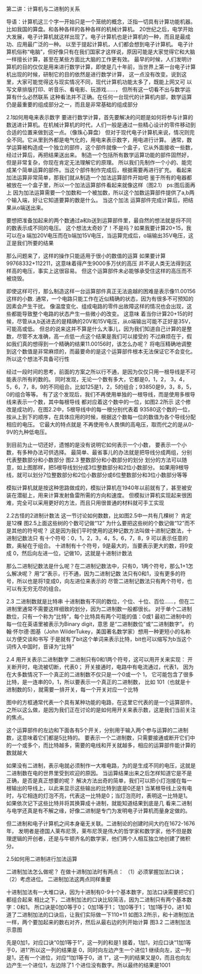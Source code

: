 第二讲：计算机与二进制的关系




导语：计算机这三个字一开始只是一个笼统的概念，泛指一切具有计算功能机器。
比如我国的算盘。和各种各样的各种各样的机械计算机。
20世纪之后，电学开始大发展，电子计算机就这样出现了。电子计算机也是计算机的一种，而且是最成功、应用最广泛的一种。
以至于提起计算机，人们都会想到电子计算机。
电子计算机俗称“电脑”，但好像只有在我们国家才这样说，原因可能是大家觉得它和大脑一样擅长计算，甚至在某些方面比大脑的工作更有效。
最早的时候，人们发明计算机的目的仅仅是用来进行数学计算，即使是几十年前，当世界上第一台电子计算机出现的时候，研制它的目的依然是进行数学计算，
这一点没有改变。说到这里，大家可能觉得这与现实情况不同，现代计算机功能太多了，既能上网又可 以写文章排版打印、听音乐、看电影、玩游戏……，
但所有这一切看不出与数学运算有什么必然联系
这种看法并不正确。在任何一台现代的计算机内部，数学运算仍是最重要的组成部分之一，而且是非常基础的组成部分






2.1如何用电来表示数字
要进行数学计算，首先要解决的问题是如何将参与计算的数送进计算机。在机械计算机的时代，人们一般是通过一些精心设计的零件移动到合适的位置来做到这一点。（像珠心算盘）
但对于现代电子计算机来说，情况则完全不同。它从里到外都是电气化的，用电来表示数字，用电进行计算。
通常，数学运算被构造成一个独立的部件，这个部件就像一个盒子，它从外面接收一些数，经过计算后，再把结果送出来。
制造一个包括所有数学运算功能的部件固然好，但是非常复杂，你现在肯定无法理解它的原理。
所以我们先制作一个小的、能完 成某个简单运算的部件。当这个部件制作完成后，根据需要再进行扩充。
看起来加法运算非常简单，那我们就从制造一个加法运算部件开始吧
鉴于所有的电器都被放在一个盒子里，所以一个加法运算部件看起来就像这样（图2.1） ps:图后面再上
因为加法运算需要一个加数和一个被加数，所以这个加数运算部件提供了a,b两个输入端，好让它知道要算的数是什么。
当这个加法 运算部件完成计算后，把结果从o端送出来。

要想把准备加起来的两个数通过a和b送到运算部件里，最自然的想法就是将不同的数表示成不同的电压。
这个想法太奇妙了！不是吗？如果我要计算20+15，我可以在a 端加20V电压而在b端加15V电压，当运算完成后，o端输出35V电压，这正是我们所要的结果

那么问题来了，这样的操作只能适用于很小的数值的运算
如果要计算99768332+112211，这意味着得产生9000多万伏的高压
并不说人类无法得到这样高的电压，事实上这很容易。
但这个运算部件未必能够承受住这样的高压而不被烧毁。

即使这样可行，那么制造这样一台运算部件真正无法逾越的困难是表示像11.00156这样的小数.
通常，一个电路只能工作在近似精确的状态，因为有很多不可预知的因素会产生干扰。
像温度变化、组成电路的零件出故障这样的情况也会出现，这些都能导致整个电路的状态产生一些微小的改变。
这意味 着当你计算20+15的时候，尽管从a,b送进去的是精确的20V和15V电压，从o端输出可能不正好是35V，可能高或低。
但总的说来这并不算是什么大事儿，因为我们知道自己计算的是整数，尽管不太准确，高一点低一点这个结果是我们可以接受的
不过麻烦在于，假如我们真的想得到一个精确的结果11.00156时，该怎么办呢？
将电压精确地调整到这个数值是非常麻烦的，而最要命的是这个运算部件根本无法保证它不会变化。
所以这个想法不具备可行性


经过一段时间的思考，前面的方案之所以行不通，是因为仅仅只用一根导线是不可能表示所有的数的。
同时发现，无论一个数有多大，它都是0，1，2， 3，4，5，6，7，8，9的不同组合。比如125是1，2，5的组合；93850是9，3，8，5，0的组合等等。
有了这个发现后，我们不再使用单独的一根导线，而是使用多根导线来表示一个数，其中每根导线
都对应着这个数中的一位，如图2.2所示
这个修改是成功的，在图2.2中，5根导线中的每一根分别代表着
93580这个数的一位，按从上到下的顺序，在具体应用的时候，根据这个数每一位的数值为各个导线分配相应的电压。
它最大的特点就是 不再使用令人畏惧的高电压，取而代之的是从0-9V的九种低电压。

到目前为止一切还好，遗憾的是没有说明它如何表示一个小数， 要表示一个小数，有多种办法可供选择。
最简单、最省事儿的办法就是把导线分成两组，分别代表整数部分和小数部分
图2.3 整数部分和小数部分的划分
划分的方法可以随意，如上图那样，把5根导线划分成3位整数部分和2位小数部分。
如果用9根导线，就可以划分7位整数部分和2位小数部分或6位整数部分和3位小数部分等等


模拟计算机就是按这种思路做成的，模拟计算机在1940年以前就有了，甚至被安装在潜艇上，用来计算发射鱼雷所需的方向和速度。
但模拟计算机实现起来很困难，完全可以采用更好的方法，而且只用很普通的材料就可手工实现








2.2古怪的2进制计数法
这一节讨论如何数数，比如图2.5中一共有几棵树？
肯定是12棵 图2.5上面这些树的个数可记做“12”
为什么要把这些树的个数记做“12”而不是其他的符号呢？
这是因为我们平时使用的这种记数方法叫做十进制记数法，十进制记数法只 有十个符号：0，1，2，3，4，5，6，7，8，9
可以表示任意的数，奥秘在于组合。
十进制有十个符号，9是最大的，当要表示更大的数，将9变成 0，然后向左进一位，记做10，这就是十进制计数法

那么二进制记数法是什么呢？在二进制记数法中，只有0，1两个符号，那么1+1怎么解决呢？
用“2”表示，行不通，因为二进制记数 法只有0和1，没有更多的符号，所以也是将1变成0，向左进位来表示的
尽管二进制记数法只有两个符号，也可以有无穷无尽的组合。





2.3 二进制数就是比特串 
十进制数有不同的数位，个位、十位、百位……，但在二进制里通常不需要这样细致的划分，因为二进制数一般都很长。
对于单个二进制数位，只有一个称为“比特”，每个比特具有两个可能的值：0或1 
最初二进制中的每一位在英语里被表示为Binary digit，意思 是“二进制数位”或“二进制数字”。
约翰·怀尔德·图基（John WilderTukey，美国著名数学家）想用一种更短小的名称以方便交谈和书写
于是就有了bit这个单词来表示比特，bit也可以缩写为b当这个词传入中国时，音译为“比特”





2.4 用开关表示二进制数字 
二进制只有0和1两个符号，这可以用开关来实现：
开关断开时，电流被切断，代表0；
开关接通时，电路中有电流通过，代表1，
因为在大多数情况下一个真正的二进制数不仅只是一个0或一个 1，
它可能包含了很多比特，是一连串的0，1，所以要表示一个真正的二进制数，
比如 101（也就是十进制数的5），就需要一排开关，每一个开关对应一个比特





图中的方框通常代表一个具有某种功能的电路，在这里它代表的是一个运算部件。
之所以这么做，是因为我们正在讨论的是如何用开关来表示数，这是我们当前关注的焦点。

这个运算部件的左边和下面各有5个开关，分别用于输入两个参与运算的二进制数，这意味着它们都是5比特的。
要表示一个二进制数，只需要接通或断开它们中的一个或多个，而比特越多，需要的电线和开关就越多，相应的运算部件能计算的数就越大

如果没有二进制，表示电就必须制作一大堆电路，为的是生成不同的电压，这就是二进制数在电的世界里受到欢迎的原因。
当运算结果出来之后怎样知道它是不是正确，是否是真正想要的呢？
解决方法出奇的简单，我们可以把小灯泡接在每一根输出的导线上，以此来显示这些输出的比特到底是0还是1
当某根导线上没有电时，与它相连的灯泡不亮，代表这一比特是0；当灯泡亮时，表明这一比特是1。
如果依次记下这些比特并将其换算成十进制，就能知道结果到底是几
看来二进制与电学还真是有不解之缘，好像二进制是专门为发明电子计算机而量身定做的。


但二进制和电子计算机之间本身毫无关联。二进制论的创建时间大约在1672-1676年，
发明者是德国人莱布尼茨，莱布尼茨是伟大的哲学家和数学家，他不但是数理逻辑的开创者，还是与牛顿齐名的数学家，他们两个人相互独立地创建了微积分。


2.5如何用二进制进行加法运算

二进制加法怎么做呢？
在做十进制加法时有两点：
（1）必须掌握加法口诀；
（2）考虑进位。
二进制加法这两点同样重要

十进制加法有一大堆口诀，因为十进制有0-9十个基本数字，加法口诀需要把它们都组合起来
相比之下，二进制加法的口诀比较简洁，因为二进制只有两个基本数字：0和1。
所口诀是0加0等于0； 0加1等于1； 1加0等于1； 1加1等于0，进1
知道了二进制加法的口诀后，让我们实际做一下110+11
如图3.2所示，和十进制加法一样，两个要加起来的数右对齐，然后从最右边的列开始计算
图3.2 二进制加法示意图



先是0加1，对应口诀“0加1等于1”，这一列的和是1 接着，1加1，对应口诀“1加1等于0，进1”所以这一列的结果是 0，同时向左边产生一个进位1
继续向左，这一列是1，还有一个进位，对应“1加1等于0，进
1”，这一列的结果又是0，而且也向左边产生一个进位1，左边除了1
个进位没有数字。所以最终的结果是1001
















